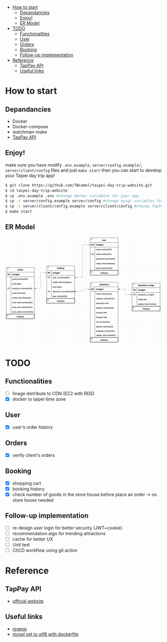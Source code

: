 - [How to start](#how-to-start)
  - [Depandancies](#depandancies)
  - [Enjoy!](#enjoy)
  - [ER Model](#er-model)
- [TODO](#todo)
  - [Functionalities](#functionalities)
  - [User](#user)
  - [Orders](#orders)
  - [Booking](#booking)
  - [Follow-up implementation](#follow-up-implementation)
- [Reference](#reference)
  - [TapPay API](#tappay-api)
  - [Useful links](#useful-links)

# How to start

## Depandancies

-   Docker
-   Docker-compose
-   watchman-make
-   [TapPay API](#tappay-api)

## Enjoy!

make sure you have modify `.env.example`, `server/config.example/`, `server/client/config` files and just `make start` then you can start to develop your Taipei day trip app!

```bash
$ git clone https://github.com/TWcamel/taipei-day-trip-website.git
$ cd taipei-day-trip-website
$ cp .env.example .env #change docker variables for your app
$ cp -r server/config.example server/config #change mysql variables for your app
$ cp -r server/client/config.example server/client/config #change TapPay API variables for your app
$ make start
```

## ER Model

![picture 1](images/e5543779fffa284fd4ed14fb0ed222f9084cc17c50e5b7c7a6532463de7c95da.png)

# TODO

## Functionalities

-   [ ] Image distribute to CDN (EC2 with RDS)
-   [x] docker to taipei time zone

## User

-   [x] user's order history

## Orders

-   [x] verify client's orders

## Booking

-   [x] shopping cart
-   [x] booking history
-   [x] check number of goods in the store house before place an order -> no store house needed

## Follow-up implementation

-   [ ] re-design user login for better security (JWT+cookie)
-   [ ] recommendation algo for trending attractions
-   [ ] cache for better UX
-   [ ] Unit test
-   [ ] CI\CD workflow using git action

# Reference

## TapPay API

-   [official website](https://www.tappaysdk.com/zh/)

## Useful links

-   [regexp](http://gskinner.com/RegExr/?2tr2n)
-   [mysql set to utf8 with dockerfile](https://stackoverflow.com/questions/45729326/how-to-change-the-default-character-set-of-mysql-using-docker-compose)
